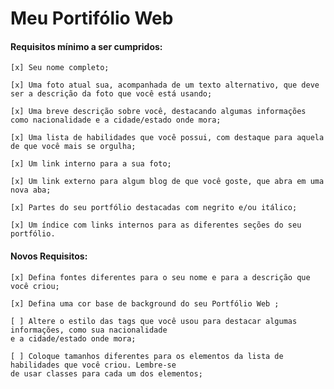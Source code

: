 # Meu Portifólio Web

#### Requisitos mínimo a ser cumpridos:

    [x] Seu nome completo;    
    
    [x] Uma foto atual sua, acompanhada de um texto alternativo, que deve ser a descrição da foto que você está usando;

    [x] Uma breve descrição sobre você, destacando algumas informações como nacionalidade e a cidade/estado onde mora;

    [x] Uma lista de habilidades que você possui, com destaque para aquela de que você mais se orgulha;

    [x] Um link interno para a sua foto;

    [x] Um link externo para algum blog de que você goste, que abra em uma nova aba;

    [x] Partes do seu portfólio destacadas com negrito e/ou itálico;
    
    [x] Um índice com links internos para as diferentes seções do seu portfólio.

#### Novos Requisitos:

    [x] Defina fontes diferentes para o seu nome e para a descrição que você criou;

    [x] Defina uma cor base de background do seu Portfólio Web ;

    [ ] Altere o estilo das tags que você usou para destacar algumas informações, como sua nacionalidade 
    e a cidade/estado onde mora;

    [ ] Coloque tamanhos diferentes para os elementos da lista de habilidades que você criou. Lembre-se 
    de usar classes para cada um dos elementos;
    

